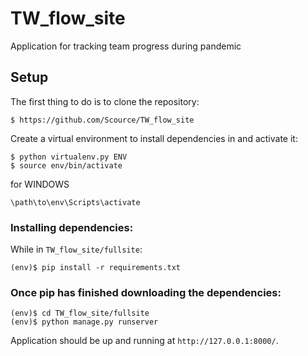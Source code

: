 # TW_flow_site
Application for tracking team progress during pandemic

## Setup

The first thing to do is to clone the repository:
```
$ https://github.com/Scource/TW_flow_site
```

Create a virtual environment to install dependencies in and activate it:
```
$ python virtualenv.py ENV
$ source env/bin/activate
```
for WINDOWS
```
\path\to\env\Scripts\activate
```

### Installing dependencies:
While in `TW_flow_site/fullsite`:
```
(env)$ pip install -r requirements.txt
```

### Once pip has finished downloading the dependencies:
```
(env)$ cd TW_flow_site/fullsite
(env)$ python manage.py runserver
```

Application should be up and running at `http://127.0.0.1:8000/`.
